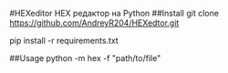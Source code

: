 #HEXeditor
HEX редактор на Python
##Install
git clone https://github.com/AndreyR204/HEXedtor.git 

pip install -r requirements.txt

##Usage
python -m hex -f "path/to/file"